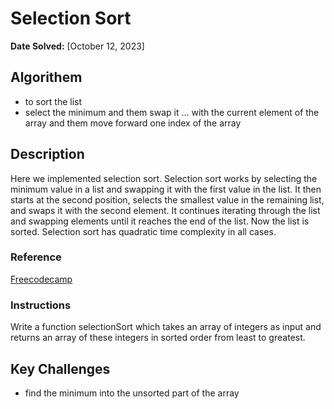 # Selection Sort

**Date Solved:** [October 12, 2023]

## Algorithem

- to sort the list
- select the minimum and them swap it ... with the current element of the array and them move forward one index of the array

## Description

Here we implemented selection sort. Selection sort works by selecting the minimum value in a list and swapping it with the first value in the list. It then starts at the second position, selects the smallest value in the remaining list, and swaps it with the second element. It continues iterating through the list and swapping elements until it reaches the end of the list. Now the list is sorted. Selection sort has quadratic time complexity in all cases.

### Reference

[Freecodecamp](https://www.freecodecamp.org/learn/coding-interview-prep/algorithms/implement-selection-sort)

### Instructions

Write a function selectionSort which takes an array of integers as input and returns an array of these integers in sorted order from least to greatest.

## Key Challenges

- find the minimum into the unsorted part of the array
